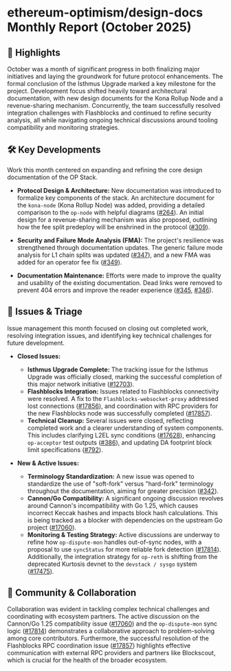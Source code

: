 # ethereum-optimism/design-docs Monthly Report (October 2025)

## 🚀 Highlights
October was a month of significant progress in both finalizing major initiatives and laying the groundwork for future protocol enhancements. The formal conclusion of the Isthmus Upgrade marked a key milestone for the project. Development focus shifted heavily toward architectural documentation, with new design documents for the Kona Rollup Node and a revenue-sharing mechanism. Concurrently, the team successfully resolved integration challenges with Flashblocks and continued to refine security analysis, all while navigating ongoing technical discussions around tooling compatibility and monitoring strategies.

## 🛠️ Key Developments
Work this month centered on expanding and refining the core design documentation of the OP Stack.

- **Protocol Design & Architecture:** New documentation was introduced to formalize key components of the stack. An architecture document for the `kona-node` (Kona Rollup Node) was added, providing a detailed comparison to the `op-node` with helpful diagrams ([#264](https://github.com/ethereum-optimism/design-docs/pull/264)). An initial design for a revenue-sharing mechanism was also proposed, outlining how the fee split predeploy will be enshrined in the protocol ([#309](https://github.com/ethereum-optimism/design-docs/pull/309)).

- **Security and Failure Mode Analysis (FMA):** The project's resilience was strengthened through documentation updates. The generic failure mode analysis for L1 chain splits was updated ([#347](https://github.com/ethereum-optimism/design-docs/pull/347)), and a new FMA was added for an operator fee fix ([#349](https://github.com/ethereum-optimism/design-docs/pull/349)).

- **Documentation Maintenance:** Efforts were made to improve the quality and usability of the existing documentation. Dead links were removed to prevent 404 errors and improve the reader experience ([#345](https://github.com/ethereum-optimism/design-docs/pull/345), [#346](https://github.com/ethereum-optimism/design-docs/pull/346)).

## 🐛 Issues & Triage
Issue management this month focused on closing out completed work, resolving integration issues, and identifying key technical challenges for future development.

- **Closed Issues:**
    - **Isthmus Upgrade Complete:** The tracking issue for the Isthmus Upgrade was officially closed, marking the successful completion of this major network initiative ([#12703](https://github.com/ethereum-optimism/design-docs/issues/12703)).
    - **Flashblocks Integration:** Issues related to Flashblocks connectivity were resolved. A fix to the `Flashblocks-websocket-proxy` addressed lost connections ([#17856](https://github.com/ethereum-optimism/design-docs/issues/17856)), and coordination with RPC providers for the new Flashblocks node was successfully completed ([#17857](https://github.com/ethereum-optimism/design-docs/issues/17857)).
    - **Technical Cleanup:** Several issues were closed, reflecting completed work and a clearer understanding of system components. This includes clarifying L2EL sync conditions ([#17628](https://github.com/ethereum-optimism/design-docs/issues/17628)), enhancing `op-acceptor` test outputs ([#386](https://github.com/ethereum-optimism/design-docs/issues/386)), and updating DA footprint block limit specifications ([#792](https://github.com/ethereum-optimism/design-docs/issues/792)).

- **New & Active Issues:**
    - **Terminology Standardization:** A new issue was opened to standardize the use of "soft-fork" versus "hard-fork" terminology throughout the documentation, aiming for greater precision ([#342](https://github.com/ethereum-optimism/design-docs/issues/342)).
    - **Cannon/Go Compatibility:** A significant ongoing discussion revolves around Cannon's incompatibility with Go 1.25, which causes incorrect Keccak hashes and impacts block hash calculations. This is being tracked as a blocker with dependencies on the upstream Go project ([#17060](https://github.com/ethereum-optimism/design-docs/issues/17060)).
    - **Monitoring & Testing Strategy:** Active discussions are underway to refine how `op-dispute-mon` handles out-of-sync nodes, with a proposal to use `syncStatus` for more reliable fork detection ([#17814](https://github.com/ethereum-optimism/design-docs/issues/17814)). Additionally, the integration strategy for `op-reth` is shifting from the deprecated Kurtosis devnet to the `devstack / sysgo` system ([#17475](https://github.com/ethereum-optimism/design-docs/issues/17475)).

## 💬 Community & Collaboration
Collaboration was evident in tackling complex technical challenges and coordinating with ecosystem partners. The active discussion on the Cannon/Go 1.25 compatibility issue ([#17060](https://github.com/ethereum-optimism/design-docs/issues/17060)) and the `op-dispute-mon` sync logic ([#17814](https://github.com/ethereum-optimism/design-docs/issues/17814)) demonstrates a collaborative approach to problem-solving among core contributors. Furthermore, the successful resolution of the Flashblocks RPC coordination issue ([#17857](https://github.com/ethereum-optimism/design-docs/issues/17857)) highlights effective communication with external RPC providers and partners like Blockscout, which is crucial for the health of the broader ecosystem.